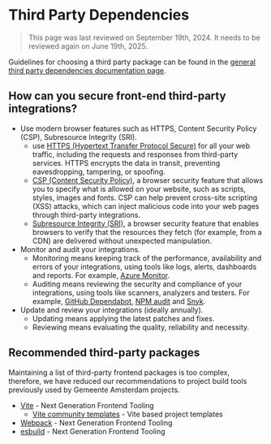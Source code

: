 # Third Party Dependencies

> This page was last reviewed on September 19th, 2024. It needs to be reviewed again on June 19th, 2025.

Guidelines for choosing a third party package can be found in the [general third party dependencies documentation page](../general/third-party-dependencies.md).

## How can you secure front-end third-party integrations?

* Use modern browser features such as HTTPS, Content Security Policy (CSP), Subresource Integrity (SRI).
  * use [HTTPS (Hypertext Transfer Protocol Secure)](https://developer.mozilla.org/en-US/docs/Glossary/HTTPS) for all your web traffic, including the requests and responses from third-party services. HTTPS encrypts the data in transit, preventing eavesdropping, tampering, or spoofing.
  * [CSP (Content Security Policy)](https://developer.mozilla.org/en-US/docs/Web/HTTP/CSP), a browser security feature that allows you to specify what is allowed on your website, such as scripts, styles, images and fonts. CSP can help prevent cross-site scripting (XSS) attacks, which can inject malicious code into your web pages through third-party integrations.
  * [Subresource Integrity (SRI)](https://developer.mozilla.org/en-US/docs/Web/Security/Subresource_Integrity), a browser security feature that enables browsers to verify that the resources they fetch (for example, from a CDN) are delivered without unexpected manipulation.
* Monitor and audit your integrations.
  * Monitoring means keeping track of the performance, availability and errors of your integrations, using tools like logs, alerts, dashboards and reports. For example, [Azure Monitor](https://learn.microsoft.com/en-us/azure/azure-monitor/app/app-insights-overview).
  * Auditing means reviewing the security and compliance of your integrations, using tools like scanners, analyzers and testers. For example, [GitHub Dependabot](https://docs.github.com/en/code-security/getting-started/dependabot-quickstart-guide), [NPM audit](https://docs.npmjs.com/cli/v10/commands/npm-audit) and [Snyk](https://snyk.io/).
* Update and review your integrations (ideally annually).
  * Updating means applying the latest patches and fixes.
  * Reviewing means evaluating the quality, reliability and necessity.

## Recommended third-party packages

Maintaining a list of third-party frontend packages is too complex, therefore, we have reduced our recommendations to project build tools previously used by Gemeente Amsterdam projects.

* [Vite](https://github.com/vitejs/vite) - Next Generation Frontend Tooling
  * [Vite community templates](https://github.com/vitejs/awesome-vite#templates) - Vite based project templates
* [Webpack](https://github.com/vitejs/vite) - Next Generation Frontend Tooling
* [esbuild](https://esbuild.github.io/) - Next Generation Frontend Tooling
